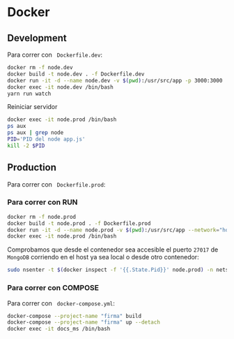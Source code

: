 # Docker

## Development
Para correr con ` Dockerfile.dev`:
```bash
docker rm -f node.dev
docker build -t node.dev . -f Dockerfile.dev
docker run -it -d --name node.dev -v $(pwd):/usr/src/app -p 3000:3000  node.dev
docker exec -it node.dev /bin/bash
yarn run watch
```

Reiniciar servidor
```bash
docker exec -it node.prod /bin/bash
ps aux
ps aux | grep node
PID='PID del node app.js'
kill -2 $PID
```

## Production
Para correr con ` Dockerfile.prod`:
### Para correr con RUN
```bash
docker rm -f node.prod
docker build -t node.prod . -f Dockerfile.prod
docker run -it -d --name node.prod -v $(pwd):/usr/src/app --network="host" node.prod
docker exec -it node.prod /bin/bash
```
Comprobamos que desde el contenedor sea accesible el puerto  `27017` de `MongoDB` corriendo en el host ya sea local o desde otro contenedor:
```bash
sudo nsenter -t $(docker inspect -f '{{.State.Pid}}' node.prod) -n netstat -tulpn | grep 27017
```

### Para correr con COMPOSE
Para correr con ` docker-compose.yml`:
```bash
docker-compose --project-name "firma" build
docker-compose --project-name "firma" up --detach
docker exec -it docs_ms /bin/bash
```